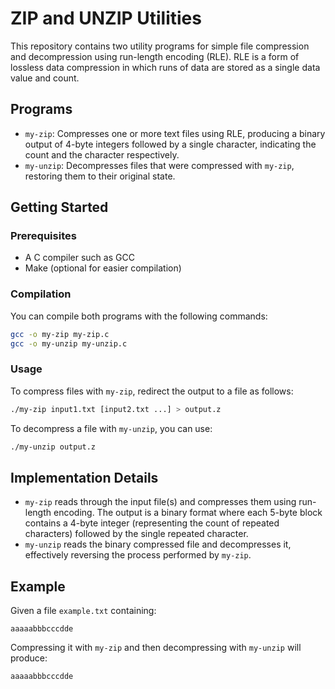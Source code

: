 # ZIP and UNZIP Utilities

This repository contains two utility programs for simple file compression and decompression using run-length encoding (RLE). RLE is a form of lossless data compression in which runs of data are stored as a single data value and count.

## Programs

- `my-zip`: Compresses one or more text files using RLE, producing a binary output of 4-byte integers followed by a single character, indicating the count and the character respectively.
- `my-unzip`: Decompresses files that were compressed with `my-zip`, restoring them to their original state.

## Getting Started

### Prerequisites

- A C compiler such as GCC
- Make (optional for easier compilation)

### Compilation

You can compile both programs with the following commands:

```sh
gcc -o my-zip my-zip.c
gcc -o my-unzip my-unzip.c
```

### Usage

To compress files with `my-zip`, redirect the output to a file as follows:

```sh
./my-zip input1.txt [input2.txt ...] > output.z
```

To decompress a file with `my-unzip`, you can use:

```sh
./my-unzip output.z
```

## Implementation Details

- `my-zip` reads through the input file(s) and compresses them using run-length encoding. The output is a binary format where each 5-byte block contains a 4-byte integer (representing the count of repeated characters) followed by the single repeated character.
- `my-unzip` reads the binary compressed file and decompresses it, effectively reversing the process performed by `my-zip`.

## Example

Given a file `example.txt` containing:

```
aaaaabbbcccdde
```

Compressing it with `my-zip` and then decompressing with `my-unzip` will produce:

```
aaaaabbbcccdde
```
